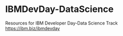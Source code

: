 # IBMDevDay-DataScience
Resources for IBM Developer Day-Data Science Track https://ibm.biz/ibmdevday
